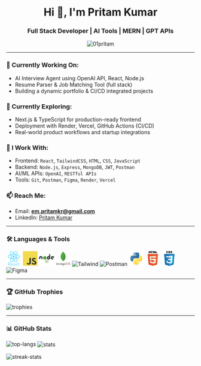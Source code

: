 <h1 align="center">Hi 👋, I'm Pritam Kumar</h1>
<h3 align="center">Full Stack Developer | AI Tools | MERN | GPT APIs</h3>

<p align="center">
  <img src="https://komarev.com/ghpvc/?username=01pritam&label=Profile%20views&color=0e75b6&style=flat" alt="01pritam" />
</p>

---

### 🔭 Currently Working On:
- AI Interview Agent using OpenAI API, React, Node.js
- Resume Parser & Job Matching Tool (full stack)
- Building a dynamic portfolio & CI/CD integrated projects

### 🌱 Currently Exploring:
- Next.js & TypeScript for production-ready frontend
- Deployment with Render, Vercel, GitHub Actions (CI/CD)
- Real-world product workflows and startup integrations

### 🧠 I Work With:
- Frontend: `React`, `TailwindCSS`, `HTML`, `CSS`, `JavaScript`
- Backend: `Node.js`, `Express`, `MongoDB`, `JWT`, `Postman`
- AI/ML APIs: `OpenAI`, `RESTful APIs`
- Tools: `Git`, `Postman`, `Figma`, `Render`, `Vercel`

### 📫 Reach Me:
- Email: **em.pritamkr@gmail.com**
- LinkedIn: [Pritam Kumar](https://www.linkedin.com/in/pritam-k/)

---

### 🛠️ Languages & Tools

<p align="left">
  <img src="https://raw.githubusercontent.com/devicons/devicon/master/icons/react/react-original-wordmark.svg" alt="React" width="40" height="40"/>
  <img src="https://raw.githubusercontent.com/devicons/devicon/master/icons/javascript/javascript-original.svg" alt="JS" width="40" height="40"/>
  <img src="https://raw.githubusercontent.com/devicons/devicon/master/icons/nodejs/nodejs-original-wordmark.svg" alt="Node.js" width="40" height="40"/>
  <img src="https://raw.githubusercontent.com/devicons/devicon/master/icons/mongodb/mongodb-original-wordmark.svg" alt="MongoDB" width="40" height="40"/>
  <img src="https://www.vectorlogo.zone/logos/tailwindcss/tailwindcss-icon.svg" alt="Tailwind" width="40" height="40"/>
  <img src="https://www.vectorlogo.zone/logos/getpostman/getpostman-icon.svg" alt="Postman" width="40" height="40"/>
  <img src="https://raw.githubusercontent.com/devicons/devicon/master/icons/python/python-original.svg" alt="Python" width="40" height="40"/>
  <img src="https://raw.githubusercontent.com/devicons/devicon/master/icons/html5/html5-original-wordmark.svg" alt="HTML" width="40" height="40"/>
  <img src="https://raw.githubusercontent.com/devicons/devicon/master/icons/css3/css3-original-wordmark.svg" alt="CSS" width="40" height="40"/>
  <img src="https://www.vectorlogo.zone/logos/figma/figma-icon.svg" alt="Figma" width="40" height="40"/>
</p>

---

### 🏆 GitHub Trophies
<p align="left">
  <img src="https://github-profile-trophy.vercel.app/?username=01pritam&theme=onedark" alt="trophies"/>
</p>

---

### 📊 GitHub Stats

<p>
  <img align="left" src="https://github-readme-stats.vercel.app/api/top-langs?username=01pritam&show_icons=true&locale=en&layout=compact" alt="top-langs" />
</p>

<p>&nbsp;<img align="center" src="https://github-readme-stats.vercel.app/api?username=01pritam&show_icons=true&locale=en" alt="stats" /></p>

<p><img align="center" src="https://github-readme-streak-stats.herokuapp.com/?user=01pritam&" alt="streak-stats" /></p>
